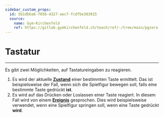 ```yaml
---
sidebar_custom_props:
  id: 5b1dbba6-f056-4327-aec7-fcdfbe303015
  source:
    name: Gym-Kirchenfeld
    ref: https://gitlab.gymkirchenfeld.ch/teach/ref/-/tree/main/pgzero
---
```

# Tastatur
---

Es gibt zwei Möglichkeiten, auf Tastatureingaben zu reagieren.

1. Es wird der aktuelle **[Zustand][1]** einer bestimmten Taste ermittelt. Das ist beispielsweise der Fall, wenn sich die Spielfigur bewegen soll, falls eine bestimmte Taste gedrückt **ist**.
2. Es wird auf das Drücken oder Loslassen einer Taste reagiert. In diesem Fall wird von einem **[Ereignis][2]** gesprochen. Dies wird beispielsweise verwendet, wenn eine Spielfigur springen soll, wenn eine Taste gedrückt **wird**.

[1]: ?page=4-keyboard/1-state/
[2]: ?page=4-keyboard/2-event/
